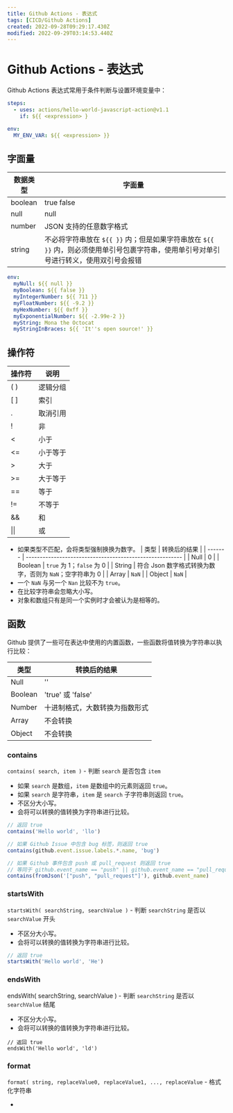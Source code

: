 ```yaml
---
title: Github Actions - 表达式
tags: [CICD/Github Actions]
created: 2022-09-28T09:29:17.430Z
modified: 2022-09-29T03:14:53.440Z
---
```


# Github Actions - 表达式

Github Actions 表达式常用于条件判断与设置环境变量中：

```yaml
steps:
  - uses: actions/hello-world-javascript-action@v1.1
    if: ${{ <expression> }

env:
  MY_ENV_VAR: ${{ <expression> }}
```

## 字面量

| 数据类型 | 字面量                                                                                                                                 |
| -------- | -------------------------------------------------------------------------------------------------------------------------------------- |
| boolean  | true false                                                                                                                             |
| null     | null                                                                                                                                   |
| number   | JSON 支持的任意数字格式                                                                                                                |
| string   | 不必将字符串放在 `${{ }}` 内；但是如果字符串放在 `${{ }}` 内，则必须使用单引号包裹字符串，使用单引号对单引号进行转义，使用双引号会报错 |

```yaml
env:
  myNull: ${{ null }}
  myBoolean: ${{ false }}
  myIntegerNumber: ${{ 711 }}
  myFloatNumber: ${{ -9.2 }}
  myHexNumber: ${{ 0xff }}
  myExponentialNumber: ${{ -2.99e-2 }}
  myString: Mona the Octocat
  myStringInBraces: ${{ 'It''s open source!' }}
```

## 操作符

| 操作符 | 说明     |
| ------ | -------- |
| ( )    | 逻辑分组 |
| [ ]    | 索引     |
| .      | 取消引用 |
| !      | 非       |
| <      | 小于     |
| <=     | 小于等于 |
| >      | 大于     |
| >=     | 大于等于 |
| ==     | 等于     |
| !=     | 不等于   |
| &&     | 和       |
| \|\|   | 或       |

- 如果类型不匹配，会将类型强制换换为数字。
  | 类型 | 转换后的结果 |
  | ------- | -------------------------------------------------------- |
  | Null | 0 |
  | Boolean | `true` 为 1；`false` 为 0 |
  | String | 符合 Json 数字格式转换为数字，否则为 `NaN`；空字符串为 0 |
  | Array | `NaN` |
  | Object | `NaN` |
- 一个 `NaN` 与另一个 `Nan` 比较不为 `true`。
- 在比较字符串会忽略大小写。
- 对象和数组只有是同一个实例时才会被认为是相等的。

## 函数

Github 提供了一些可在表达中使用的内置函数，一些函数将值转换为字符串以执行比较：

| 类型    | 转换后的结果                   |
| ------- | ------------------------------ |
| Null    | ''                             |
| Boolean | 'true' 或 'false'              |
| Number  | 十进制格式，大数转换为指数形式 |
| Array   | 不会转换                       |
| Object  | 不会转换                       |

### contains

`contains( search, item )` - 判断 `search` 是否包含 `item`

- 如果 `search` 是数组，`item` 是数组中的元素则返回 `true`。
- 如果 `search` 是字符串，`item` 是 `search` 子字符串则返回 `true`。
- 不区分大小写。
- 会将可以转换的值转换为字符串进行比较。

```javascript
// 返回 true
contains('Hello world', 'llo')

// 如果 Github Issue 中包含 bug 标签，则返回 true
contains(github.event.issue.labels.*.name, 'bug')

// 如果 Github 事件包含 push 或 pull_request 则返回 true
// 等同于 github.event_name == "push" || github.event_name == "pull_request"
contains(fromJson('["push", "pull_request"]'), github.event_name)
```

### startsWith

`startsWith( searchString, searchValue )` - 判断 `searchString` 是否以 `searchValue` 开头

- 不区分大小写。
- 会将可以转换的值转换为字符串进行比较。

```javascript
// 返回 true
startsWith('Hello world', 'He') 
```

### endsWith

endsWith( searchString, searchValue ) - 判断 `searchString` 是否以 `searchValue` 结尾

- 不区分大小写。
- 会将可以转换的值转换为字符串进行比较。

```javacript
// 返回 true
endsWith('Hello world', 'ld')
```

### format

`format( string, replaceValue0, replaceValue1, ..., replaceValue` - 格式化字符串

- 
